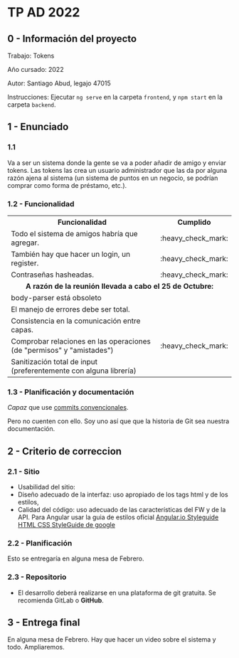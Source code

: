 # TP AD 2022

## 0 - Información del proyecto
Trabajo: Tokens

Año cursado: 2022

Autor: Santiago Abud, legajo 47015 

Instrucciones: Ejecutar `ng serve` en la carpeta `frontend`, y `npm start` en la carpeta `backend`.

## 1 - Enunciado
### 1.1
Va a ser un sistema donde la gente se va a poder añadir de amigo y enviar tokens.
Las tokens las crea un usuario administrador que las da por alguna razón ajena al sistema (un sistema de puntos en un negocio, se podrían comprar como forma de préstamo, etc.).

### 1.2 - Funcionalidad
<table>
  <tr><th>Funcionalidad</th><th>Cumplido</th></tr>
  <tr><td>Todo el sistema de amigos habría que agregar.</td><td>:heavy_check_mark:</td></tr>
  <tr><td>También hay que hacer un login, un register.</td><td>:heavy_check_mark:</td></tr>
  <tr><td>Contraseñas hasheadas.</td><td>:heavy_check_mark:</td></tr>
  <tr><td colspan=2 align=center><b>A razón de la reunión llevada a cabo el 25 de Octubre:</b></td></tr>
  <tr><td>body-parser está obsoleto</td><td></td></tr>
  <tr><td>El manejo de errores debe ser total.</td><td></td></tr>
  <tr><td>Consistencia en la comunicación entre capas.</td><td></td></tr>
  <tr><td>Comprobar relaciones en las operaciones (de "permisos" y "amistades")</td><td>:heavy_check_mark:</td></tr>
  <tr><td>Sanitización total de input (preferentemente con alguna librería)</td><td></td></tr>
  <!-- <tr><td colspan=2 align=center><b>Cosas que me dijeron los profesores de los proyectos en los que está basado este:</b></td></tr>
  <tr><td>decorador de input, componente hijo (detalle-token) (importante)</td><td></td></tr>
  <tr><td>/detalle/1</td><td>:heavy_check_mark:</td></tr>
  <tr><td>detalle de tokens</td><td></td></tr> -->
</table>

### 1.3 - Planificación y documentación

*Capaz* que use [commits convencionales](https://www.conventionalcommits.org/en/v1.0.0/).

Pero no cuenten con ello. Soy uno así que que la historia de Git sea nuestra documentación.

## 2 - Criterio de correccion
### 2.1 - Sitio
* Usabilidad del sitio:
* Diseño adecuado de la interfaz: uso apropiado de los tags html y de los estilos,
* Calidad del código: uso adecuado de las características del FW y de la API. Para Angular usar la guia de estilos oficial [Angular.io Styleguide](https://angular.io/guide/styleguide) [HTML CSS StyleGuide de google](https://google.github.io/styleguide/htmlcssguide.html)

### 2.2 - Planificación

Esto se entregaría en alguna mesa de Febrero.

### 2.3 - Repositorio
* El desarrollo deberá realizarse en una plataforma de git gratuita. Se recomienda GitLab o **GitHub**.

## 3 - Entrega final

En alguna mesa de Febrero. Hay que hacer un video sobre el sistema y todo. Ampliaremos.
